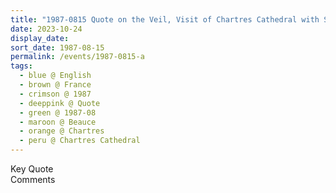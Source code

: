 ```yaml
---
title: "1987-0815 Quote on the Veil, Visit of Chartres Cathedral with Sir C.P., the day before Śhrī Kṛiṣhṇa Pūjā, Chartres (91 kms SW of Paris), Beauce, France"
date: 2023-10-24
display_date: 
sort_date: 1987-08-15
permalink: /events/1987-0815-a
tags:
  - blue @ English
  - brown @ France
  - crimson @ 1987
  - deeppink @ Quote
  - green @ 1987-08
  - maroon @ Beauce
  - orange @ Chartres
  - peru @ Chartres Cathedral
---
```


<wave-list>
  <list-title color="green" width="75">Key Quote</list-title>
  <list-item color="BlanchedAlmond"  width="200"></list-item>
  <list-item color="Lavender"></list-item>
  <list-item color="BlanchedAlmond"></list-item>
</wave-list>

<br>

<wave-list>
  <list-title color="green" width="75">Comments</list-title>
  <list-item color="BlanchedAlmond"  width="200"></list-item>
  <list-item color="Lavender"></list-item>
  <list-item color="BlanchedAlmond"></list-item>
</wave-list>